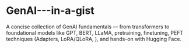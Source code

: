 # GenAI---in-a-gist
A concise collection of GenAI fundamentals — from transformers to foundational models like GPT, BERT, LLaMA, pretraining, finetuning, PEFT techniques (Adapters, LoRA/QLoRA, ), and hands-on with Hugging Face.

